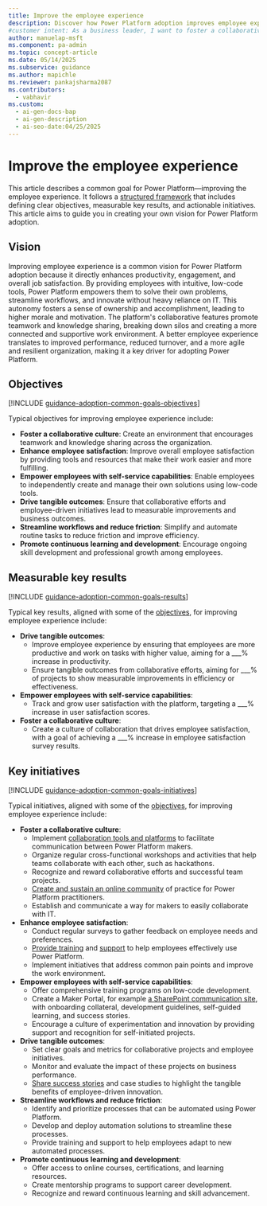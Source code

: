 ```yaml
---
title: Improve the employee experience
description: Discover how Power Platform adoption improves employee experience by empowering teams with self-service tools and promoting a collaborative culture.
#customer intent: As a business leader, I want to foster a collaborative culture so that employees can share knowledge and work effectively as a team.
author: manuelap-msft
ms.component: pa-admin
ms.topic: concept-article
ms.date: 05/14/2025
ms.subservice: guidance
ms.author: mapichle
ms.reviewer: pankajsharma2087
ms.contributors:
  - vabhavir
ms.custom:
  - ai-gen-docs-bap
  - ai-gen-description
  - ai-seo-date:04/25/2025
---
```


# Improve the employee experience

This article describes a common goal for Power Platform—improving the employee experience. It follows a [structured framework](../vision.md) that includes defining clear objectives, measurable key results, and actionable initiatives. This article aims to guide you in creating your own vision for Power Platform adoption.

## Vision

Improving employee experience is a common vision for Power Platform adoption because it directly enhances productivity, engagement, and overall job satisfaction. By providing employees with intuitive, low-code tools, Power Platform empowers them to solve their own problems, streamline workflows, and innovate without heavy reliance on IT. This autonomy fosters a sense of ownership and accomplishment, leading to higher morale and motivation. The platform's collaborative features promote teamwork and knowledge sharing, breaking down silos and creating a more connected and supportive work environment. A better employee experience translates to improved performance, reduced turnover, and a more agile and resilient organization, making it a key driver for adopting Power Platform.

## Objectives

[!INCLUDE [guidance-adoption-common-goals-objectives](../../../includes/guidance-adoption-common-goals-objectives.md)]

Typical objectives for improving employee experience include:

- **Foster a collaborative culture**: Create an environment that encourages teamwork and knowledge sharing across the organization.
- **Enhance employee satisfaction**: Improve overall employee satisfaction by providing tools and resources that make their work easier and more fulfilling.
- **Empower employees with self-service capabilities**: Enable employees to independently create and manage their own solutions using low-code tools.
- **Drive tangible outcomes**: Ensure that collaborative efforts and employee-driven initiatives lead to measurable improvements and business outcomes.
- **Streamline workflows and reduce friction**: Simplify and automate routine tasks to reduce friction and improve efficiency.
- **Promote continuous learning and development**: Encourage ongoing skill development and professional growth among employees.

## Measurable key results

[!INCLUDE [guidance-adoption-common-goals-results](../../../includes/guidance-adoption-common-goals-results.md)]

Typical key results, aligned with some of the [objectives](#objectives), for improving employee experience include:

- **Drive tangible outcomes**: 
    - Improve employee experience by ensuring that employees are more productive and work on tasks with higher value, aiming for a ___% increase in productivity. 
    - Ensure tangible outcomes from collaborative efforts, aiming for ___% of projects to show measurable improvements in efficiency or effectiveness. 
- **Empower employees with self-service capabilities**: 
    - Track and grow user satisfaction with the platform, targeting a ___% increase in user satisfaction scores. 
- **Foster a collaborative culture**: 
    - Create a culture of collaboration that drives employee satisfaction, with a goal of achieving a ___% increase in employee satisfaction survey results. 

## Key initiatives

[!INCLUDE [guidance-adoption-common-goals-initiatives](../../../includes/guidance-adoption-common-goals-initiatives.md)]

Typical initiatives, aligned with some of the [objectives](#objectives), for improving employee experience include:

- **Foster a collaborative culture**: 
    - Implement [collaboration tools and platforms](../wiki-community.md) to facilitate communication between Power Platform makers. 
    - Organize regular cross-functional workshops and activities that help teams collaborate with each other, such as hackathons.
    - Recognize and reward collaborative efforts and successful team projects.
    - [Create and sustain an online community](../community-goals.md) of practice for Power Platform practitioners.
    - Establish and communicate a way for makers to easily collaborate with IT.
- **Enhance employee satisfaction**: 
    - Conduct regular surveys to gather feedback on employee needs and preferences.
    - [Provide training](../training-strategy.md) and [support](../support-strategy.md) to help employees effectively use Power Platform.
    - Implement initiatives that address common pain points and improve the work environment.
- **Empower employees with self-service capabilities**: 
    - Offer comprehensive training programs on low-code development.
    - Create a Maker Portal, for example [a SharePoint communication site](../wiki-community.md#sharepoint-communication-site), with onboarding collateral, development guidelines, self-guided learning, and success stories.
    - Encourage a culture of experimentation and innovation by providing support and recognition for self-initiated projects.
- **Drive tangible outcomes**: 
    - Set clear goals and metrics for collaborative projects and employee initiatives.
    - Monitor and evaluate the impact of these projects on business performance.
    - [Share success stories](../show-and-tell.md) and case studies to highlight the tangible benefits of employee-driven innovation.
- **Streamline workflows and reduce friction**: 
    - Identify and prioritize processes that can be automated using Power Platform.
    - Develop and deploy automation solutions to streamline these processes.
    - Provide training and support to help employees adapt to new automated processes.
- **Promote continuous learning and development**:
    - Offer access to online courses, certifications, and learning resources.
    - Create mentorship programs to support career development.
    - Recognize and reward continuous learning and skill advancement.
